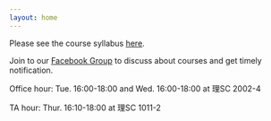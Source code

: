```yaml
---
layout: home
---
```

Please see the course syllabus [here](/nsysu-EE1003A/static_files/presentations/course_outline.pdf).

Join to our [Facebook Group](https://www.facebook.com/groups/314913597074836) to discuss about courses and get timely notification.

Office hour: Tue. 16:00-18:00 and Wed. 16:00-18:00 at 理SC 2002-4

TA hour: Thur. 16:10-18:00 at 理SC 1011-2
